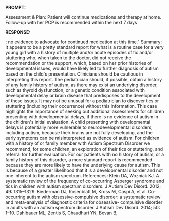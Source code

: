 **PROMPT:**

Assessment & Plan:  Patient will continue medications and therapy at home. Follow-up with her PCP is recommended within the next 7 days

**RESPONSE:**

 ; no evidence to advocate for continued medication at this time."  Summary: It appears to be a pretty standard report for what is a routine case for a very young girl with a history of multiple and/or acute episodes of tic and/or stuttering who, when taken to the doctor, did not receive the recommendation or the support, which, based on her prior histories of developmental issues, would have likely led to further diagnosis of autism based on the child's presentation.  Clinicians should be cautious in interpreting this report. The pediatrician should, if possible, obtain a history of any family history of autism, as there may exist an underlying disorder, such as thyroid dysfunction, or a genetic condition associated with developmental delay or brain disease that predisposes to the development of these issues. It may not be unusual for a pediatrician to discover tics or stuttering (including their occurrence) without this information.  This case highlights the importance of seeking out additional assessments for children presenting with developmental delays, if there is no evidence of autism in the children's initial evaluation. A child presenting with developmental delays is potentially more vulnerable to neurodevelopmental disorders, including autism, because their brains are not fully developing, and the early symptoms can be misinterpreted as evidence of autism.  For children with a history of or family member with Autism Spectrum Disorder we recommend, for some children, an exploration of their tics or stuttering, and referral for further evaluation. For our patients with no history of autism, or a family history of this disorder, a more standard report is recommended because they are more likely to have the underlying cause for autism. This is because of a greater likelihood that it is a developmental disorder and not one inherent to the autism spectrum.  References:  Klein DA, Wozniak KJ. A systematic review of the frequency of co-occurring Asperger syndrome and tics in children with autism spectrum disorders. J Autism Dev Disord. 2012; 49: 1315–1329.  Biederman DJ, Rosenblatt M, Kross M, Caspi A, et al. Co-occurring autism with obsessive-compulsive disorder: a systematic review and meta-analysis of diagnostic criteria for obsessive- compulsive disorder in adults with an autism spectrum disorder. J Autism Dev Disord. 2014; 50: 1–10.  Dahlbauer ML, Zentis S, Chaudhuri YN, Bevan B,